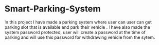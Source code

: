 # Smart-Parking-System
In this project I have made a parking system where user can user can get parking slot that is available and park their vehicle . I have also made the system password protected, user will create a password at the time of parking and will use this password for withdrawing vehicle from the sytem.  
